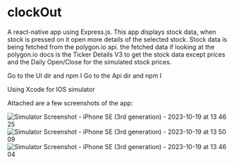 # clockOut
A react-native app using Express.js. 
This app displays stock data, when stock is pressed on it open more details of the selected stock. 
Stock data is being fetched from the polygon.io api. 
the fetched data if looking at the polygon.io docs is the Ticker Details V3 to get the stock data except prices and the Daily Open/Close for the simulated stock prices. 



Go to the UI dir and npm I
Go to the Api dir and npm I



Using Xcode for IOS simulator

Attached are a few screenshots of the app:

![Simulator Screenshot - iPhone SE (3rd generation) - 2023-10-19 at 13 46 25](https://github.com/Cmolerov/clockoutproject/assets/68914791/bc930754-d738-4515-a901-694e984d23d7)
![Simulator Screenshot - iPhone SE (3rd generation) - 2023-10-19 at 13 50 09](https://github.com/Cmolerov/clockoutproject/assets/68914791/3aa4a4da-5f11-4a1c-9a5d-abd44ebf6eb5)
![Simulator Screenshot - iPhone SE (3rd generation) - 2023-10-19 at 13 46 04](https://github.com/Cmolerov/clockoutproject/assets/68914791/423cc578-4a81-4ee9-9858-745ca58c504c)

